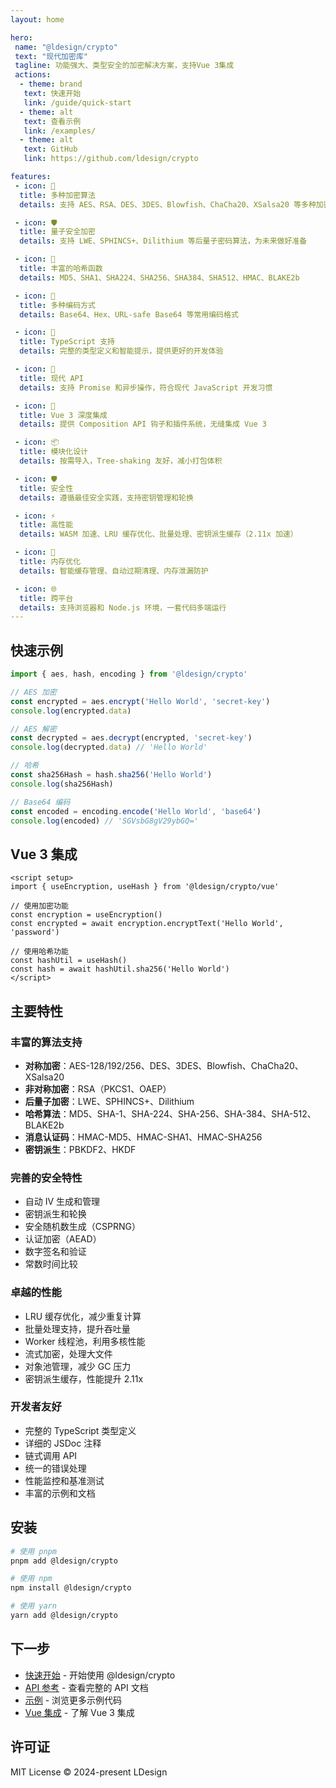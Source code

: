 ```yaml
---
layout: home

hero:
 name: "@ldesign/crypto"
 text: "现代加密库"
 tagline: 功能强大、类型安全的加密解决方案，支持Vue 3集成
 actions:
  - theme: brand
   text: 快速开始
   link: /guide/quick-start
  - theme: alt
   text: 查看示例
   link: /examples/
  - theme: alt
   text: GitHub
   link: https://github.com/ldesign/crypto

features:
 - icon: 🔐
  title: 多种加密算法
  details: 支持 AES、RSA、DES、3DES、Blowfish、ChaCha20、XSalsa20 等多种加密算法

 - icon: 🛡️
  title: 量子安全加密
  details: 支持 LWE、SPHINCS+、Dilithium 等后量子密码算法，为未来做好准备

 - icon: 🔑
  title: 丰富的哈希函数
  details: MD5、SHA1、SHA224、SHA256、SHA384、SHA512、HMAC、BLAKE2b

 - icon: 📝
  title: 多种编码方式
  details: Base64、Hex、URL-safe Base64 等常用编码格式

 - icon: 🎯
  title: TypeScript 支持
  details: 完整的类型定义和智能提示，提供更好的开发体验

 - icon: 🚀
  title: 现代 API
  details: 支持 Promise 和异步操作，符合现代 JavaScript 开发习惯

 - icon: 🔧
  title: Vue 3 深度集成
  details: 提供 Composition API 钩子和插件系统，无缝集成 Vue 3

 - icon: 📦
  title: 模块化设计
  details: 按需导入，Tree-shaking 友好，减小打包体积

 - icon: 🛡️
  title: 安全性
  details: 遵循最佳安全实践，支持密钥管理和轮换

 - icon: ⚡
  title: 高性能
  details: WASM 加速、LRU 缓存优化、批量处理、密钥派生缓存（2.11x 加速）

 - icon: 💾
  title: 内存优化
  details: 智能缓存管理、自动过期清理、内存泄漏防护

 - icon: 🌐
  title: 跨平台
  details: 支持浏览器和 Node.js 环境，一套代码多端运行
---
```


## 快速示例

```typescript
import { aes, hash, encoding } from '@ldesign/crypto'

// AES 加密
const encrypted = aes.encrypt('Hello World', 'secret-key')
console.log(encrypted.data)

// AES 解密
const decrypted = aes.decrypt(encrypted, 'secret-key')
console.log(decrypted.data) // 'Hello World'

// 哈希
const sha256Hash = hash.sha256('Hello World')
console.log(sha256Hash)

// Base64 编码
const encoded = encoding.encode('Hello World', 'base64')
console.log(encoded) // 'SGVsbG8gV29ybGQ='
```

## Vue 3 集成

```vue
<script setup>
import { useEncryption, useHash } from '@ldesign/crypto/vue'

// 使用加密功能
const encryption = useEncryption()
const encrypted = await encryption.encryptText('Hello World', 'password')

// 使用哈希功能
const hashUtil = useHash()
const hash = await hashUtil.sha256('Hello World')
</script>
```

## 主要特性

### 丰富的算法支持

- **对称加密**：AES-128/192/256、DES、3DES、Blowfish、ChaCha20、XSalsa20
- **非对称加密**：RSA（PKCS1、OAEP）
- **后量子加密**：LWE、SPHINCS+、Dilithium
- **哈希算法**：MD5、SHA-1、SHA-224、SHA-256、SHA-384、SHA-512、BLAKE2b
- **消息认证码**：HMAC-MD5、HMAC-SHA1、HMAC-SHA256
- **密钥派生**：PBKDF2、HKDF

### 完善的安全特性

- 自动 IV 生成和管理
- 密钥派生和轮换
- 安全随机数生成（CSPRNG）
- 认证加密（AEAD）
- 数字签名和验证
- 常数时间比较

### 卓越的性能

- LRU 缓存优化，减少重复计算
- 批量处理支持，提升吞吐量
- Worker 线程池，利用多核性能
- 流式加密，处理大文件
- 对象池管理，减少 GC 压力
- 密钥派生缓存，性能提升 2.11x

### 开发者友好

- 完整的 TypeScript 类型定义
- 详细的 JSDoc 注释
- 链式调用 API
- 统一的错误处理
- 性能监控和基准测试
- 丰富的示例和文档

## 安装

```bash
# 使用 pnpm
pnpm add @ldesign/crypto

# 使用 npm
npm install @ldesign/crypto

# 使用 yarn
yarn add @ldesign/crypto
```

## 下一步

- [快速开始](/guide/quick-start) - 开始使用 @ldesign/crypto
- [API 参考](/api/) - 查看完整的 API 文档
- [示例](/examples/) - 浏览更多示例代码
- [Vue 集成](/guide/vue-plugin) - 了解 Vue 3 集成

## 许可证

MIT License © 2024-present LDesign
